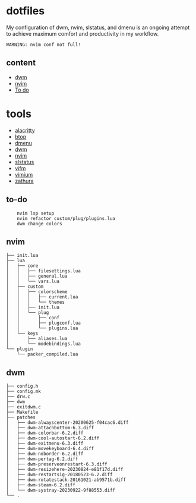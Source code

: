 # dotfiles
My configuration of dwm, nvim, slstatus, and dmenu is an ongoing attempt to achieve maximum comfort and productivity in my workflow.

```text
WARNING: nvim conf not full!
```

## content
- [dwm](dwm)
- [nvim](nvim)
- [To do](#to-do)

# tools
- [alacritty](https://github.com/alacritty/alacritty)
- [btop](https://github.com/aristocratos/btop)
- [dmenu](https://tools.suckless.org/dmenu/)
- [dwm](https://dwm.suckless.org/)
- [nvim](https://neovim.io/)
- [slstatus](https://tools.suckless.org/slstatus/)
- [vifm](https://vifm.info/)
- [vimium](https://github.com/philc/vimium)
- [zathura](https://pwmt.org/projects/zathura/)

## to-do
```text
    nvim lsp setup 
    nvim refactor custom/plug/plugins.lua 
    dwm change colors
```
## nvim
```text
├── init.lua
├── lua
│   ├── core
│   │   ├── filesettings.lua
│   │   ├── general.lua
│   │   └── vars.lua
│   ├── custom
│   │   ├── colorscheme
│   │   │   ├── current.lua
│   │   │   └── themes
│   │   ├── init.lua
│   │   └── plug
│   │       ├── conf
│   │       ├── plugconf.lua
│   │       └── plugins.lua
│   └── keys
│       ├── aliases.lua
│       └── modebindings.lua
└── plugin
    └── packer_compiled.lua
```


## dwm 
```text
├── config.h
├── config.mk
├── drw.c
├── dwm
├── exitdwm.c
├── Makefile
├── patches
│   ├── dwm-alwayscenter-20200625-f04cac6.diff
│   ├── dwm-attachbottom-6.3.diff
│   ├── dwm-colorbar-6.2.diff
│   ├── dwm-cool-autostart-6.2.diff
│   ├── dwm-exitmenu-6.3.diff
│   ├── dwm-movekeyboard-6.4.diff
│   ├── dwm-noborder-6.2.diff
│   ├── dwm-pertag-6.2.diff
│   ├── dwm-preserveonrestart-6.3.diff
│   ├── dwm-resizehere-20230824-e81f17d.diff
│   ├── dwm-restartsig-20180523-6.2.diff
│   ├── dwm-rotatestack-20161021-ab9571b.diff
│   ├── dwm-steam-6.2.diff
│   └── dwm-systray-20230922-9f88553.diff
└── . 
```

